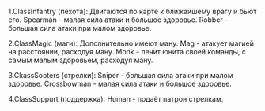 1.ClassInfantry (пехота):
Двигаются по карте к ближайшему врагу и бьют его.
Spearman - малая сила атаки и большое здоровье.
Robber - большая сила атаки при малом здоровье.

2.ClassMagic (маги):
Дополнительно имеют ману.
Mag - атакует магией на расстоянии, расходуя ману. 
Monk - лечит юнита своей команды, с самым малым здоровьем,  расходуя ману.

3.CkassSooters (стрелки):
Sniper - большая сила атаки при малом здоровье.
Crossbowman - малая сила атаки и большое здоровье.

4.ClassSuppurt (поддержка):
Human - подаёт патрон стрелкам.